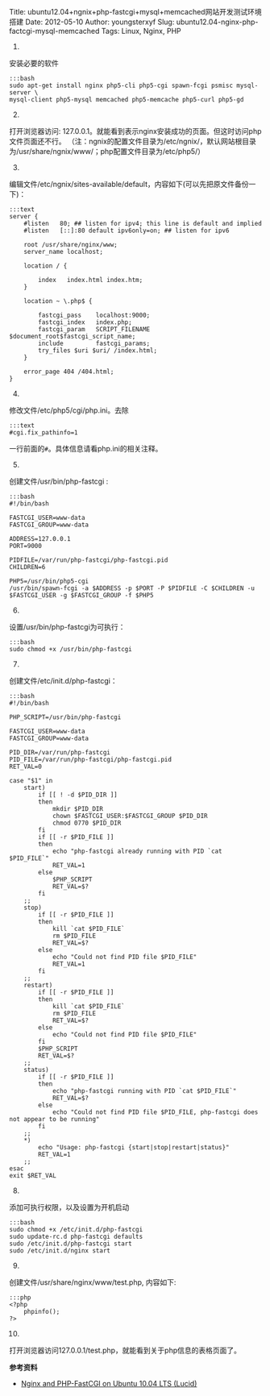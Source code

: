 Title: ubuntu12.04+ngnix+php-fastcgi+mysql+memcached网站开发测试环境搭建
Date: 2012-05-10
Author: youngsterxyf
Slug: ubuntu12.04-nginx-php-factcgi-mysql-memcached
Tags: Linux, Nginx, PHP

1.
安装必要的软件

    :::bash
    sudo apt-get install nginx php5-cli php5-cgi spawn-fcgi psmisc mysql-server \
    mysql-client php5-mysql memcached php5-memcache php5-curl php5-gd

2.
打开浏览器访问: 127.0.0.1。就能看到表示nginx安装成功的页面。但这时访问php文件页面还不行。
（注：ngnix的配置文件目录为/etc/ngnix/，默认网站根目录为/usr/share/ngnix/www/；php配置文件目录为/etc/php5/）

3.
编辑文件/etc/ngnix/sites-available/default，内容如下(可以先把原文件备份一下)：

    :::text
    server {
        #listen   80; ## listen for ipv4; this line is default and implied
        #listen   [::]:80 default ipv6only=on; ## listen for ipv6
        
        root /usr/share/nginx/www;
        server_name localhost;
        
        location / {
                
            index   index.html index.htm;
        }
        
        location ~ \.php$ {
            
            fastcgi_pass    localhost:9000;
            fastcgi_index   index.php;
            fastcgi_param   SCRIPT_FILENAME $document_root$fastcgi_script_name;
            include         fastcgi_params;
            try_files $uri $uri/ /index.html;
        }

        error_page 404 /404.html;
    }
4.
修改文件/etc/php5/cgi/php.ini。去除

    :::text
    #cgi.fix_pathinfo=1

一行前面的`#`。具体信息请看php.ini的相关注释。

5.
创建文件/usr/bin/php-fastcgi :

    :::bash
    #!/bin/bash

    FASTCGI_USER=www-data
    FASTCGI_GROUP=www-data

    ADDRESS=127.0.0.1
    PORT=9000

    PIDFILE=/var/run/php-fastcgi/php-fastcgi.pid
    CHILDREN=6
    
    PHP5=/usr/bin/php5-cgi
    /usr/bin/spawn-fcgi -a $ADDRESS -p $PORT -P $PIDFILE -C $CHILDREN -u $FASTCGI_USER -g $FASTCGI_GROUP -f $PHP5

6.
设置/usr/bin/php-fastcgi为可执行：

    :::bash
    sudo chmod +x /usr/bin/php-fastcgi

7.
创建文件/etc/init.d/php-fastcgi：

    :::bash
    #!/bin/bash
    
    PHP_SCRIPT=/usr/bin/php-fastcgi
    
    FASTCGI_USER=www-data
    FASTCGI_GROUP=www-data
    
    PID_DIR=/var/run/php-fastcgi
    PID_FILE=/var/run/php-fastcgi/php-fastcgi.pid
    RET_VAL=0
    
    case "$1" in
        start)
            if [[ ! -d $PID_DIR ]]
            then
                mkdir $PID_DIR
                chown $FASTCGI_USER:$FASTCGI_GROUP $PID_DIR
                chmod 0770 $PID_DIR
            fi
            if [[ -r $PID_FILE ]]
            then
                echo "php-fastcgi already running with PID `cat $PID_FILE`"
                RET_VAL=1
            else
                $PHP_SCRIPT
                RET_VAL=$?
            fi
        ;;
        stop)
            if [[ -r $PID_FILE ]]
            then
                kill `cat $PID_FILE`
                rm $PID_FILE
                RET_VAL=$?
            else
                echo "Could not find PID file $PID_FILE"
                RET_VAL=1
            fi
        ;;
        restart)
            if [[ -r $PID_FILE ]]
            then
                kill `cat $PID_FILE`
                rm $PID_FILE
                RET_VAL=$?
            else
                echo "Could not find PID file $PID_FILE"
            fi
            $PHP_SCRIPT
            RET_VAL=$?
        ;;
        status)
            if [[ -r $PID_FILE ]]
            then
                echo "php-fastcgi running with PID `cat $PID_FILE`"
                RET_VAL=$?
            else
                echo "Could not find PID file $PID_FILE, php-fastcgi does not appear to be running"
            fi
        ;;
        *)
            echo "Usage: php-fastcgi {start|stop|restart|status}"
            RET_VAL=1
        ;;
    esac
    exit $RET_VAL

8.
添加可执行权限，以及设置为开机启动

    :::bash
    sudo chmod +x /etc/init.d/php-fastcgi
    sudo update-rc.d php-fastcgi defaults
    sudo /etc/init.d/php-fastcgi start
    sudo /etc/init.d/nginx start

9.
创建文件/usr/share/nginx/www/test.php, 内容如下:

    :::php
    <?php
        phpinfo();
    ?>
    
10.
打开浏览器访问127.0.0.1/test.php，就能看到关于php信息的表格页面了。

**参考资料**

- [Nginx and PHP-FastCGI on Ubuntu 10.04 LTS (Lucid)](http://library.linode.com/web-servers/nginx/php-fastcgi/ubuntu-10.04-lucid)
